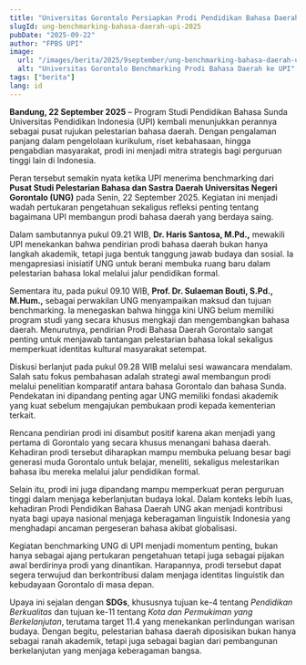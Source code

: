 ```yaml
---
title: "Universitas Gorontalo Persiapkan Prodi Pendidikan Bahasa Daerah melalui Benchmarking ke UPI"
slugId: ung-benchmarking-bahasa-daerah-upi-2025
pubDate: "2025-09-22"
author: "FPBS UPI"
image:
  url: "/images/berita/2025/9september/ung-benchmarking-bahasa-daerah-upi-2025.webp"
  alt: "Universitas Gorontalo Benchmarking Prodi Bahasa Daerah ke UPI"
tags: ["berita"]
lang: id
---
```


**Bandung, 22 September 2025** – Program Studi Pendidikan Bahasa Sunda Universitas Pendidikan Indonesia (UPI) kembali menunjukkan perannya sebagai pusat rujukan pelestarian bahasa daerah. Dengan pengalaman panjang dalam pengelolaan kurikulum, riset kebahasaan, hingga pengabdian masyarakat, prodi ini menjadi mitra strategis bagi perguruan tinggi lain di Indonesia.  

Peran tersebut semakin nyata ketika UPI menerima benchmarking dari **Pusat Studi Pelestarian Bahasa dan Sastra Daerah Universitas Negeri Gorontalo (UNG)** pada Senin, 22 September 2025. Kegiatan ini menjadi wadah pertukaran pengetahuan sekaligus refleksi penting tentang bagaimana UPI membangun prodi bahasa daerah yang berdaya saing.  

Dalam sambutannya pukul 09.21 WIB, **Dr. Haris Santosa, M.Pd.,** mewakili UPI menekankan bahwa pendirian prodi bahasa daerah bukan hanya langkah akademik, tetapi juga bentuk tanggung jawab budaya dan sosial. Ia mengapresiasi inisiatif UNG untuk berani membuka ruang baru dalam pelestarian bahasa lokal melalui jalur pendidikan formal.  

Sementara itu, pada pukul 09.10 WIB, **Prof. Dr. Sulaeman Bouti, S.Pd., M.Hum.,** sebagai perwakilan UNG menyampaikan maksud dan tujuan benchmarking. Ia menegaskan bahwa hingga kini UNG belum memiliki program studi yang secara khusus mengkaji dan mengembangkan bahasa daerah. Menurutnya, pendirian Prodi Bahasa Daerah Gorontalo sangat penting untuk menjawab tantangan pelestarian bahasa lokal sekaligus memperkuat identitas kultural masyarakat setempat.  

Diskusi berlanjut pada pukul 09.28 WIB melalui sesi wawancara mendalam. Salah satu fokus pembahasan adalah strategi awal membangun prodi melalui penelitian komparatif antara bahasa Gorontalo dan bahasa Sunda. Pendekatan ini dipandang penting agar UNG memiliki fondasi akademik yang kuat sebelum mengajukan pembukaan prodi kepada kementerian terkait.  

Rencana pendirian prodi ini disambut positif karena akan menjadi yang pertama di Gorontalo yang secara khusus menangani bahasa daerah. Kehadiran prodi tersebut diharapkan mampu membuka peluang besar bagi generasi muda Gorontalo untuk belajar, meneliti, sekaligus melestarikan bahasa ibu mereka melalui jalur pendidikan formal.  

Selain itu, prodi ini juga dipandang mampu memperkuat peran perguruan tinggi dalam menjaga keberlanjutan budaya lokal. Dalam konteks lebih luas, kehadiran Prodi Pendidikan Bahasa Daerah UNG akan menjadi kontribusi nyata bagi upaya nasional menjaga keberagaman linguistik Indonesia yang menghadapi ancaman pergeseran bahasa akibat globalisasi.  

Kegiatan benchmarking UNG di UPI menjadi momentum penting, bukan hanya sebagai ajang pertukaran pengetahuan tetapi juga sebagai pijakan awal berdirinya prodi yang dinantikan. Harapannya, prodi tersebut dapat segera terwujud dan berkontribusi dalam menjaga identitas linguistik dan kebudayaan Gorontalo di masa depan.  

Upaya ini sejalan dengan **SDGs**, khususnya tujuan ke-4 tentang *Pendidikan Berkualitas* dan tujuan ke-11 tentang *Kota dan Permukiman yang Berkelanjutan*, terutama target 11.4 yang menekankan perlindungan warisan budaya. Dengan begitu, pelestarian bahasa daerah diposisikan bukan hanya sebagai ranah akademik, tetapi juga sebagai bagian dari pembangunan berkelanjutan yang menjaga keberagaman bangsa.  